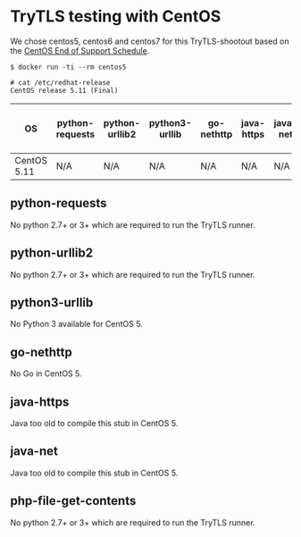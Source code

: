 # TryTLS testing with CentOS

We chose centos5, centos6 and centos7 for this TryTLS-shootout
based on the [CentOS End of Support Schedule](https://en.wikipedia.org/wiki/CentOS#End-of-support_schedule).

```console
$ docker run -ti --rm centos5

# cat /etc/redhat-release
CentOS release 5.11 (Final)
```

<!-- markdownlint-disable MD013 -->

OS          | python-requests | python-urllib2 | python3-urllib | go-nethttp | java-https | java-net | php-file-get-contents
---------- | --------------- | -------------- | -------------- | ---------- | ---------- | -------- | ---------------------
CentOS 5.11 | N/A            | N/A            | N/A            | N/A        | N/A        | N/A      | N/A

## python-requests

No python 2.7+ or 3+ which are required to run the TryTLS runner.

## python-urllib2

No python 2.7+ or 3+ which are required to run the TryTLS runner.

## python3-urllib

No Python 3 available for CentOS 5.

## go-nethttp

No Go in CentOS 5.

## java-https

Java too old to compile this stub in CentOS 5.

## java-net

Java too old to compile this stub in CentOS 5.

## php-file-get-contents

No python 2.7+ or 3+ which are required to run the TryTLS runner.

<!-- markdownlint-enable MD013 -->
